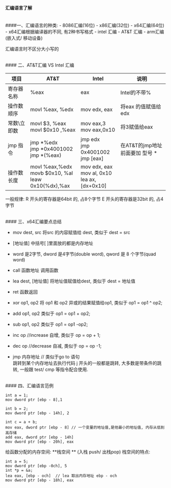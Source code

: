 #### 汇编语言了解

<br>
####一、汇编语言的种类:
- 8086汇编(16位)
- x86汇编(32位)
- x64汇编(64位)
   -  x64汇编根据编译器的不同, 有2种书写格式
      - intel 汇编
      - AT&T 汇编
- arm汇编 (嵌入式/ 移动设备)


汇编语言时不区分大小写的







<br>
#### 二、AT&T汇编 VS Intel 汇编

|项目|AT&T|Intel| 说明|
|-|-|-|-|
|寄存器名称| %eax|eax|Intel的不带%|
|操作数顺序| movl %eax, %edx| mov edx, eax| 将eax 的值赋值给edx|
|常数\立即数|movl $3, %eax <br> movl $0x10 ,%eax| mov eax,3 <br> mov eax,0x10| 将3赋值给eax|
|jmp 指令| jmp *%edx <br> jmp *0x4001002<br> jmp *(%eax)| jmp edx <br> jmp 0x4001002 <br> jmp [eax]| 在AT&T的jmp地址前面要加 型号 *|
|操作数长度| movl %eax,%edx <br> movb $0x10, %al <br> leaw 0x10(%dx),%ax| mov edx, eax<br> mov al, 0x10<br> lea ax,[dx+0x10]|



一般规律:
R 开头的寄存器是64bit 的, 占8个字节
E 开头的寄存器是32bit 的, 占4字节



<br>
#### 三、x64汇编要点总结

- mov dest, src 
将src 的内容赋值给 dest, 类似于 dest = src

- [地址值]
中括号[ ]里面放的都是内存地址

- word 是2字节, dword 是4字节(double word), qword 是 8 个字节(quad word)

- call 函数地址
调用函数

- lea dest, [地址值]
将地址值赋值给dest, 类似于 dest = 地址值

- ret 
函数返回

- xor op1, op2
将 op1 和 op2 异或的结果赋值给op1, 类似于 op1 = op1 ^ op2;

- add op1, op2
类似于 op1 = op1 + op2;

- sub op1, op2
类似于 op1 = op1 -op2;

- inc op  //increase
自增, 类似于 op = op + 1;

- dec op  //decrease
自减, 类似于 op = op -1;

- jmp 内存地址   // 类似于go to 语句  
跳转到某个内存地址去执行代码
j 开头的一般都是跳转, 大多数是带条件的跳转, 一般跟 test/ cmp 等指令配合使用.








<br>
#### 四、汇编语言范例

```
int a = 1;
mov dword ptr [ebp - 8],1 

int b = 2;
mov dword ptr [ebp - 14h], 2

int c = a + b;
mov eax, dword ptr [ebp - 8] // 一个变量的地址值,是他最小的地址值, 内存从低到高存储
add eax, dword ptr [ebp - 14h]
mov dword ptr [ebp - 20h], eax
```


给函数分配的内存空间: **栈空间 ** (入栈 push/ 出栈pop)
栈空间的特点:

```
int a = 5;
mov dword ptr [ebp -0ch], 5
int *p = &a;
lea eax, [ebp - och]  // lea 取出内存地址 ebp - och
mov dword ptr [ebp - 18h], eax
```





























